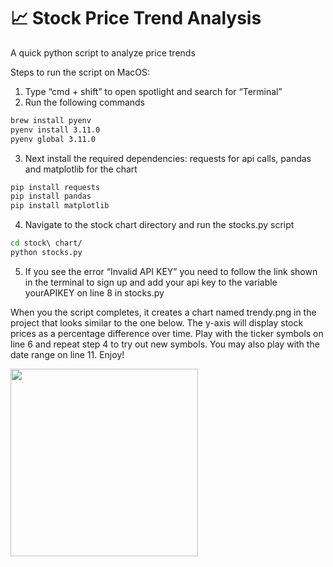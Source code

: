 # 📈 Stock Price Trend Analysis

A quick python script to analyze price trends

Steps to run the script on MacOS:

1. Type “cmd + shift” to open spotlight and search for “Terminal”
2. Run the following commands

```bash
brew install pyenv
pyenv install 3.11.0
pyenv global 3.11.0
```

3. Next install the required dependencies: requests for api calls, pandas and matplotlib for the chart

```bash
pip install requests
pip install pandas
pip install matplotlib
```

4. Navigate to the stock chart directory and run the stocks.py script

```bash
cd stock\ chart/
python stocks.py
```

5. If you see the error “Invalid API KEY” you need to follow the link  shown in the terminal to sign up and add your api key to the variable yourAPIKEY on line 8 in stocks.py

When you the script completes, it creates a chart named trendy.png in the project that looks similar to the one below. The y-axis will display stock prices as a percentage difference over time.  Play with the ticker symbols on line 6 and repeat step 4 to try out new symbols. You may also play with the date range on line 11. Enjoy!

<img src="https://user-images.githubusercontent.com/3058101/211236779-596a9571-ebf8-4486-8818-d459b9ad0b7e.png" style="height: 300px; width;500px"></img>


